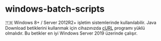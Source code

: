 # windows-batch-scripts
🇹🇷
Windows 8+ / Server 2012R2+ işletim sistemlerinde kullanılabilir.
Java Download betiklerini kullanmak için cihazınızda [cURL](https://curl.se/download.html) programı yüklü olmalıdır.
Bu betikler en iyi Windows Server 2019 üzerinde çalışır.
